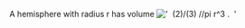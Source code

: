 A hemisphere with radius r has volume
!['  (2)/(3) //pi r\^3 .  '](../dictionary/equation_images/4087.1..png)
